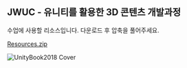 
<h2>JWUC - 유니티를 활용한 3D 콘텐츠 개발과정</h2>

수업에 사용할 리소스입니다. 다운로드 후 압축을 풀어주세요.

[Resources.zip](https://drive.google.com/open?id=1HJHKxupcMSqcr4UgZ2gx22OuMA0u1uxW)


![UnityBook2018 Cover](http://IndieGameMaker.github.io/images/books/unity2018_cover.png)
